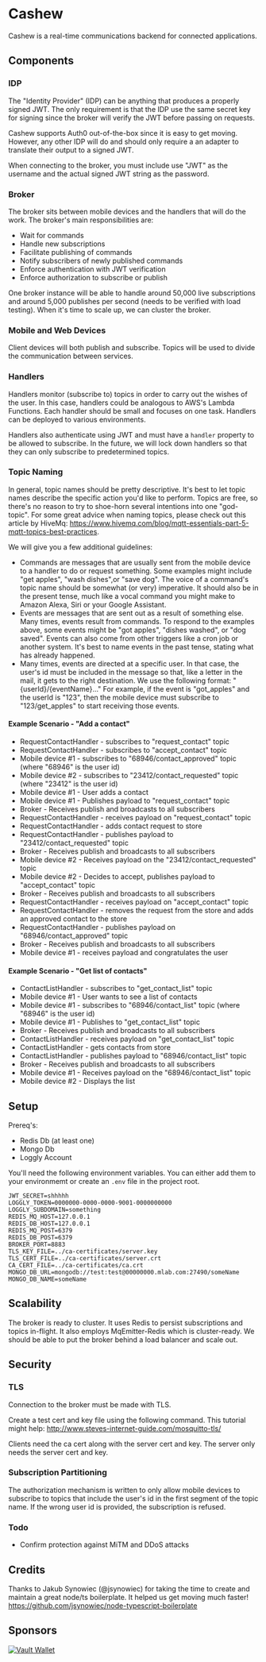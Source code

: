 # Cashew

Cashew is a real-time communications backend for connected applications.

## Components

### IDP

The "Identity Provider" (IDP) can be anything that produces a properly signed JWT. The only requirement is that the IDP use the same secret key for signing since the broker will verify the JWT before passing on requests.

Cashew supports Auth0 out-of-the-box since it is easy to get moving. However, any other IDP will do and should only require a an adapter to translate their output to a signed JWT.

When connecting to the broker, you must include use "JWT" as the username and the actual signed JWT string as the password.

### Broker 

The broker sits between mobile devices and the handlers that will do the work. The broker's main responsibilities are:

- Wait for commands
- Handle new subscriptions
- Facilitate publishing of commands
- Notify subscribers of newly published commands
- Enforce authentication with JWT verification
- Enforce authorization to subscribe or publish

One broker instance will be able to handle around 50,000 live subscriptions and around 5,000 publishes per second (needs to be verified with load testing). When it's time to scale up, we can cluster the broker.

### Mobile and Web Devices

Client devices will both publish and subscribe. Topics will be used to divide the communication between services.

### Handlers

Handlers monitor (subscribe to) topics in order to carry out the wishes of the user. In this case, handlers could be analogous to AWS's Lambda Functions. Each handler should be small and focuses on one task. Handlers can be deployed to various environments. 

Handlers also authenticate using JWT and must have a `handler` property to be allowed to subscribe. In the future, we will lock down handlers so that they can only subscribe to predetermined topics.

### Topic Naming

In general, topic names should be pretty descriptive. It's best to let topic names describe the specific action you'd like to perform. Topics are free, so there's no reason to try to shoe-horn several intentions into one "god-topic". For some great advice when naming topics, please check out this article by HiveMq: https://www.hivemq.com/blog/mqtt-essentials-part-5-mqtt-topics-best-practices.

We will give you a few additional guidelines:

- Commands are messages that are usually sent from the mobile device to a handler to do or request something. Some examples might include "get apples", "wash dishes",or "save dog". The voice of a command's topic name should be somewhat (or very) imperative. It should also be in the present tense, much like a vocal command you might make to Amazon Alexa, Siri or your Google Assistant. 
- Events are messages that are sent out as a result of something else. Many times, events result from commands. To respond to the examples above, some events might be "got apples", "dishes washed", or "dog saved". Events can also come from other triggers like a cron job or another system. It's best to name events in the past tense, stating what has already happened.
- Many times, events are directed at a specific user. In that case, the user's id must be included in the message so that, like a letter in the mail, it gets to the right destination. We use the following format: "{userId}/{eventName}..." For example, if the event is "got_apples" and the userId is "123", then the mobile device must subscribe to "123/get_apples" to start receiving those events. 

#### Example Scenario - "Add a contact"

- RequestContactHandler - subscribes to "request_contact" topic 
- RequestContactHandler - subscribes to "accept_contact" topic 
- Mobile device #1 - subscribes to "68946/contact_approved" topic (where "68946" is the user id)
- Mobile device #2 - subscribes to "23412/contact_requested" topic (where "23412" is the user id)
- Mobile device #1 - User adds a contact
- Mobile device #1 - Publishes payload to "request_contact" topic
- Broker - Receives publish and broadcasts to all subscribers
- RequestContactHandler - receives payload on "request_contact" topic
- RequestContactHandler - adds contact request to store
- RequestContactHandler - publishes payload to "23412/contact_requested" topic
- Broker - Receives publish and broadcasts to all subscribers
- Mobile device #2 - Receives payload on the "23412/contact_requested" topic
- Mobile device #2 - Decides to accept, publishes payload to "accept_contact" topic
- Broker - Receives publish and broadcasts to all subscribers
- RequestContactHandler - receives payload on "accept_contact" topic
- RequestContactHandler - removes the request from the store and adds an approved contact to the store
- RequestContactHandler - publishes payload on "68946/contact_approved" topic
- Broker - Receives publish and broadcasts to all subscribers
- Mobile device #1 - receives payload and congratulates the user

#### Example Scenario - "Get list of contacts"

- ContactListHandler - subscribes to "get_contact_list" topic 
- Mobile device #1 - User wants to see a list of contacts
- Mobile device #1 - subscribes to "68946/contact_list" topic (where "68946" is the user id)
- Mobile device #1 - Publishes to "get_contact_list" topic
- Broker - Receives publish and broadcasts to all subscribers
- ContactListHandler - receives payload on "get_contact_list" topic
- ContactListHandler - gets contacts from store
- ContactListHandler - publishes payload to "68946/contact_list" topic
- Broker - Receives publish and broadcasts to all subscribers
- Mobile device #1 - Receives payload on the "68946/contact_list" topic
- Mobile device #2 - Displays the list

## Setup

Prereq's:
- Redis Db (at least one)
- Mongo Db
- Loggly Account

You'll need the following environment variables. You can either add them to your environmemt or create an `.env` file in the project root.

```
JWT_SECRET=shhhhh
LOGGLY_TOKEN=0000000-0000-0000-9001-0000000000
LOGGLY_SUBDOMAIN=something
REDIS_MQ_HOST=127.0.0.1
REDIS_DB_HOST=127.0.0.1
REDIS_MQ_POST=6379
REDIS_DB_POST=6379
BROKER_PORT=8883
TLS_KEY_FILE=../ca-certificates/server.key
TLS_CERT_FILE=../ca-certificates/server.crt
CA_CERT_FILE=../ca-certificates/ca.crt
MONGO_DB_URL=mongodb://test:test@00000000.mlab.com:27490/someName
MONGO_DB_NAME=someName
```

## Scalability

The broker is ready to cluster. It uses Redis to persist subscriptions and topics in-flight. It also employs MqEmitter-Redis which is cluster-ready. We should be able to put the broker behind a load balancer and scale out.

## Security

### TLS
Connection to the broker must be made with TLS.

Create a test cert and key file using the following command. This tutorial might help: http://www.steves-internet-guide.com/mosquitto-tls/

Clients need the ca cert along with the server cert and key. The server only needs the server cert and key.

### Subscription Partitioning

The authorization mechanism is written to only allow mobile devices to subscribe to topics that include the user's id in the first segment of the topic name. If the wrong user id is provided, the subscription is refused.

### Todo
- Confirm protection against MiTM and DDoS attacks

## Credits

Thanks to Jakub Synowiec (@jsynowiec) for taking the time to create and maintain a great node/ts boilerplate. It helped us get moving much faster! https://github.com/jsynowiec/node-typescript-boilerplate 

## Sponsors
[![Vault Wallet](https://vaultwallet.io/wp-content/uploads/2018/03/vault_logo_light.png)](https://vaultwallet.io)
